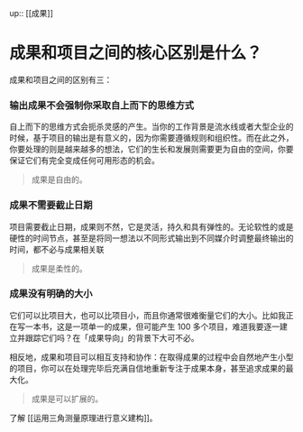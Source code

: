 up:: [[成果]]

# 成果和项目之间的核心区别是什么？


成果和项目之间的区别有三：

### 输出成果不会强制你采取自上而下的思维方式

自上而下的思维方式会扼杀灵感的产生。当你的工作背景是流水线或者大型企业的时候，基于项目的输出是有意义的，因为你需要遵循规则和组织性。而在此之外，你要处理的则是越来越多的想法，它们的生长和发展则需要更为自由的空间，你要保证它们有完全变成任何可用形态的机会。

> 成果是自由的。

### 成果不需要截止日期

项目需要截止日期，成果则不然，它是灵活，持久和具有弹性的。无论软性的或是硬性的时间节点，甚至是将同一想法以不同形式输出到不同媒介时调整最终输出的时间，都不必与成果相关联

> 成果是柔性的。

### 成果没有明确的大小

它们可以比项目大，也可以比项目小，而且你通常很难衡量它们的大小。比如我正在写一本书，这是一项单一的成果，但可能产生 100 多个项目，难道我要逐一建立并跟踪它们吗？在「成果导向」的背景下大可不必。

相反地，成果和项目可以相互支持和协作：在取得成果的过程中会自然地产生小型的项目，你可以在处理完毕后充满自信地重新专注于成果本身，甚至追求成果的最大化。

> 成果是可以扩展的。

了解 [[运用三角测量原理进行意义建构]]。
